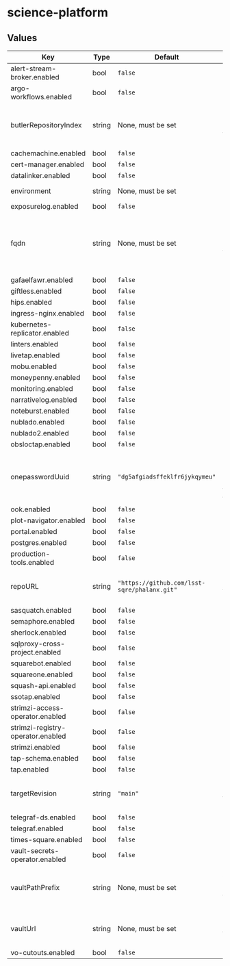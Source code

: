 # science-platform

## Values

| Key | Type | Default | Description |
|-----|------|---------|-------------|
| alert-stream-broker.enabled | bool | `false` |  |
| argo-workflows.enabled | bool | `false` |  |
| butlerRepositoryIndex | string | None, must be set | Butler repository index to use for this environment |
| cachemachine.enabled | bool | `false` |  |
| cert-manager.enabled | bool | `false` |  |
| datalinker.enabled | bool | `false` |  |
| environment | string | None, must be set | Name of the environment |
| exposurelog.enabled | bool | `false` |  |
| fqdn | string | None, must be set | Fully-qualified domain name where the environment is running |
| gafaelfawr.enabled | bool | `false` |  |
| giftless.enabled | bool | `false` |  |
| hips.enabled | bool | `false` |  |
| ingress-nginx.enabled | bool | `false` |  |
| kubernetes-replicator.enabled | bool | `false` |  |
| linters.enabled | bool | `false` |  |
| livetap.enabled | bool | `false` |  |
| mobu.enabled | bool | `false` |  |
| moneypenny.enabled | bool | `false` |  |
| monitoring.enabled | bool | `false` |  |
| narrativelog.enabled | bool | `false` |  |
| noteburst.enabled | bool | `false` |  |
| nublado.enabled | bool | `false` |  |
| nublado2.enabled | bool | `false` |  |
| obsloctap.enabled | bool | `false` |  |
| onepasswordUuid | string | `"dg5afgiadsffeklfr6jykqymeu"` | UUID of the 1Password item in which to find Vault tokens |
| ook.enabled | bool | `false` |  |
| plot-navigator.enabled | bool | `false` |  |
| portal.enabled | bool | `false` |  |
| postgres.enabled | bool | `false` |  |
| production-tools.enabled | bool | `false` |  |
| repoURL | string | `"https://github.com/lsst-sqre/phalanx.git"` | URL of the repository for all applications |
| sasquatch.enabled | bool | `false` |  |
| semaphore.enabled | bool | `false` |  |
| sherlock.enabled | bool | `false` |  |
| sqlproxy-cross-project.enabled | bool | `false` |  |
| squarebot.enabled | bool | `false` |  |
| squareone.enabled | bool | `false` |  |
| squash-api.enabled | bool | `false` |  |
| ssotap.enabled | bool | `false` |  |
| strimzi-access-operator.enabled | bool | `false` |  |
| strimzi-registry-operator.enabled | bool | `false` |  |
| strimzi.enabled | bool | `false` |  |
| tap-schema.enabled | bool | `false` |  |
| tap.enabled | bool | `false` |  |
| targetRevision | string | `"main"` | Revision of repository to use for all applications |
| telegraf-ds.enabled | bool | `false` |  |
| telegraf.enabled | bool | `false` |  |
| times-square.enabled | bool | `false` |  |
| vault-secrets-operator.enabled | bool | `false` |  |
| vaultPathPrefix | string | None, must be set | Prefix for Vault secrets for this environment |
| vaultUrl | string | None, must be set | URL of Vault server for this environment |
| vo-cutouts.enabled | bool | `false` |  |
